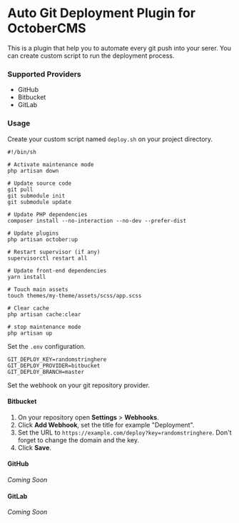 # Auto Git Deployment Plugin for OctoberCMS

This is a plugin that help you to automate every git push into your serer. You can create custom script to run the deployment process.

### Supported Providers

- GitHub
- Bitbucket
- GitLab

### Usage

Create your custom script named `deploy.sh` on your project directory.

```
#!/bin/sh

# Activate maintenance mode
php artisan down

# Update source code
git pull
git submodule init
git submodule update

# Update PHP dependencies
composer install --no-interaction --no-dev --prefer-dist

# Update plugins
php artisan october:up

# Restart supervisor (if any)
supervisorctl restart all

# Update front-end dependencies
yarn install

# Touch main assets
touch themes/my-theme/assets/scss/app.scss

# Clear cache
php artisan cache:clear

# stop maintenance mode
php artisan up
```

Set the `.env` configuration.

```
GIT_DEPLOY_KEY=randomstringhere
GIT_DEPLOY_PROVIDER=bitbucket
GIT_DEPLOY_BRANCH=master
```

Set the webhook on your git repository provider.

#### Bitbucket
1. On your repository open **Settings** > **Webhooks**.
1. Click **Add Webhook**, set the title for example "Deployment".
1. Set the URL to `https://example.com/deploy?key=randomstringhere`. Don't forget to change the domain and the key.
1. Click **Save**.


#### GitHub
*Coming Soon*

#### GitLab
*Coming Soon*
